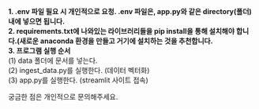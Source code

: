 <b>1. .env 파일 필요 시 개인적으로 요청. .env 파일은, app.py와 같은 directory(폴더) 내에 넣으면 됩니다.</b><br>
<b>2. requirements.txt에 나와있는 라이브러리들을 pip install을 통해 설치해야 합니다.(새로운 anaconda 환경을 만들고 거기에 설치하는 것을 추천합니다.</b><br>
<b>3. 프로그램 실행 순서</b><br>
(1) data 폴더에 문서를 넣는다.<br>
(2) ingest_data.py를 실행한다. (데이터 벡터화)<br>
(3) app.py를 실행한다. (streamlit 사이트 접속)<br>

궁금한 점은 개인적으로 문의해주세요.
